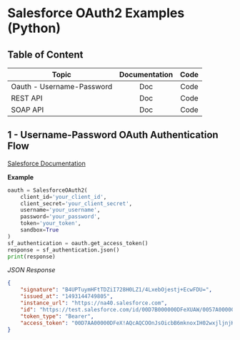# Salesforce OAuth2 Examples (Python)

## Table of Content
| Topic                         | Documentation | Code  |
| ------------------------------|:-------------:|:-----:|
| Oauth - Username-Password     | Doc           | Code  |
| REST API                      | Doc           | Code  |
| SOAP API                      | Doc           | Code  |

## 1 - Username-Password OAuth Authentication Flow
[Salesforce Documentation](https://developer.salesforce.com/docs/atlas.en-us.api_rest.meta/api_rest/intro_understanding_username_password_oauth_flow.htm)

**Example**
```Python
oauth = SalesforceOAuth2(
    client_id='your_client_id',
    client_secret='your_client_secret',
    username='your_username',
    password='your_password',
    token='your_token',
    sandbox=True
)
sf_authentication = oauth.get_access_token()
response = sf_authentication.json()
print(response)
```
*JSON Response*
```JSON
{
    "signature": "B4UPTuymHFtTDZiI728H0LZ1/4LxebOjestj+EcwFDU=",
    "issued_at": "1493144749805",
    "instance_url": "https://na40.salesforce.com",
    "id": "https://test.salesforce.com/id/00D7B000000DFeXUAW/0057A000001Zp0CQRD",
    "token_type": "Bearer",
    "access_token": "00D7AA00000DFeX!AQcAQCOOnJsOicbB6mknoxIH02wxjljnjKI739g1EoDBEOpQXomAV1iMG2EWGuU2gJ26o40ixi6jyD3AstyLgkiU29GNod2d"
}
```

